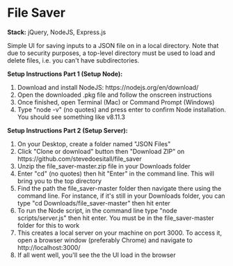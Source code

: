 <h1><b>File Saver</b></h1>
<p><b>Stack:</b> jQuery, NodeJS, Express.js</p>
<p>Simple UI for saving inputs to a JSON file on in a local directory. Note that due to security purposes, a top-level directory must be used to load and delete files, i.e. you can't have subdirectories.</p>
<p><b>Setup Instructions Part 1 (Setup Node):</b></p>
<ol>
    <li>Download and install NodeJS: https://nodejs.org/en/download/</li>
    <li>Open the downloaded .pkg file and follow the onscreen instructions</li>
    <li>Once finished, open Terminal (Mac) or Command Prompt (Windows)</li>
    <li>Type "node -v" (no quotes) and press enter to confirm Node installation. You should see something like v8.11.3</li>
</ol>
<p><b>Setup Instructions Part 2 (Setup Server):</b></p>
<ol>
    <li>On your Desktop, create a folder named "JSON Files"</li>
    <li>Click "Clone or download" button then "Download ZIP" on https://github.com/stevedoesitall/file_saver</li>
    <li>Unzip the file_saver-master.zip file in your Downloads folder</li>
    <li>Enter "cd" (no quotes) then hit "Enter" in the command line. This will bring you to the top directory</li>
    <li>Find the path the file_saver-master folder then navigate there using the command line. For instance, if it's still in your Downloads folder, you can type "cd Downloads/file_saver-master" then hit enter</li>
    <li>To run the Node script, in the command line type "node scripts/server.js" then hit enter. You must be in the file_saver-master folder for this to work</li>
    <li>This creates a local server on your machine on port 3000. To access it, open a browser window (preferably Chrome) and navigate to http://localhost:3000/</li>
    <li>If all went well, you'll see the the UI load in the browser</li>

